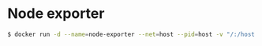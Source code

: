 # Node exporter

```sh
$ docker run -d --name=node-exporter --net=host --pid=host -v "/:/host:ro" prom/node-exporter --path.rootfs=/host
```